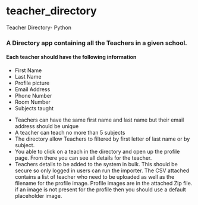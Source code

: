 # teacher_directory
Teacher Directory- Python


### A Directory app containing all the Teachers in a given school.
#### Each teacher should have the following information
  - First Name
  - Last Name
  - Profile picture
  - Email Address
  - Phone Number
  - Room Number
  - Subjects taught
* Teachers can have the same first name and last name but their email address should be unique
* A teacher can teach no more than 5 subjects
* The directory allow Teachers to filtered by first letter of last name or by subject.
* You able to click on a teach in the directory and open up the profile page. From there you
can see all details for the teacher.
* Teachers details to be added to the system in bulk. This should
be secure so only logged in users can run the importer.
The CSV attached contains a list of teacher who need to be uploaded as well as the filename for the
profile image. Profile images are in the attached Zip file.
if an image is not present for the profile then you should use a default placeholder image.

